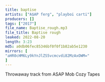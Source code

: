 ```yaml
---
title: baptise
artists: ["A$AP ferg", "playboi carti"]
producers: []
tags: ["2017"]
file_name: Baptise_rough.mp3
file_title: Baptise rough
leaked: 2022-08-20
length: 3:23
md5: a0db06fec85346bf0f0f1b82ab5e1230
mirrors: [
"aHR0cHM6Ly9kYnJlZS5vcmcvdi82MzAxOWM="
]
---
```

Throwaway track from ASAP Mob Cozy Tapes
